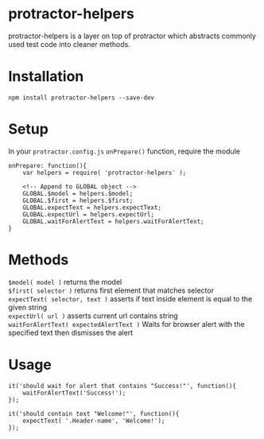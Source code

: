 # protractor-helpers
protractor-helpers is a layer on top of protractor which abstracts commonly used test code into cleaner methods.

# Installation
`npm install protractor-helpers --save-dev`

# Setup
In your `protractor.config.js` `onPrepare()` function, require the module

	onPrepare: function(){
		var helpers = require( 'protractor-helpers' );

		<!-- Append to GLOBAL object -->
		GLOBAL.$model = helpers.$model;
		GLOBAL.$first = helpers.$first;
		GLOBAL.expectText = helpers.expectText;
		GLOBAL.expectUrl = helpers.expectUrl;
		GLOBAL.waitForAlertText = helpers.waitForAlertText;
	}

# Methods

`$model( model )` returns the model  
`$first( selector )` returns first element that matches selector  
`expectText( selector, text )` asserts if text inside element is equal to the given string    
`expectUrl( url )` asserts current url contains string  
`waitForAlertText( expectedAlertText )` Waits for browser alert with the specified text then dismisses the alert

# Usage
	it('should wait for alert that contains "Success!"', function(){
		waitForAlertText('Success!');
	});

	it('should contain text "Welcome!"', function(){
		expectText( '.Header-name', 'Welcome!');
	});